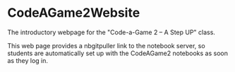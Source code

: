 # CodeAGame2Website

The introductory webpage for the "Code-a-Game 2 – A Step UP" class. 

This web page provides a nbgitpuller link to the notebook server, so students are automatically set up with the CodeAGame2 notebooks as soon as they log in.
